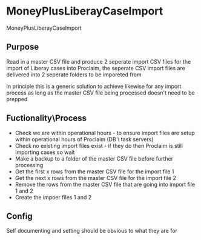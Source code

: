 # MoneyPlusLiberayCaseImport
MoneyPlusLiberayCaseImport

## Purpose

Read in a master CSV file and produce 2 seperate import CSV files for the import of Liberay cases into Proclaim, the seperate CSV import files are delivered into 2 seperate folders to be imporeted from

In principle this is a generic solution to achieve likewise for any import process as long as the master CSV file being processed doesn't need to be prepped 


##  Fuctionality\Process

* Check we are within operational hours - to ensure import files are setup within operational hours of Proclaim (DB \ task servers)
* Check no existing import files exist - if they do then Proclaim is still importing cases so wait
* Make a backup to a folder of the master CSV file before further processing
* Get the first x rows from the master CSV file for the import file 1
* Get the next x rows from the master CSV file for the import file 2
* Remove the rows from the master CSV file that are going into import file 1 and 2
* Create the impoer files 1 and 2

## Config

Self documenting and setting should be obvious to what they are for
